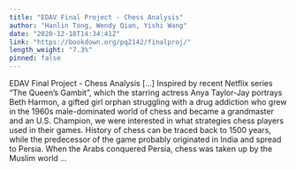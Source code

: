 ```yaml
---
title: "EDAV Final Project - Chess Analysis"
author: "Hanlin Tong, Wendy Qian, Yishi Wang"
date: "2020-12-18T14:34:41Z"
link: "https://bookdown.org/pq2142/finalproj/"
length_weight: "7.3%"
pinned: false
---
```


EDAV Final Project - Chess Analysis [...] Inspired by recent Netflix series “The Queen’s Gambit”, which the starring actress Anya Taylor-Jay portrays Beth Harmon, a gifted girl orphan struggling with a drug addiction who grew in the 1960s male-dominated world of chess and became a grandmaster and an U.S. Champion, we were interested in what strategies chess players used in their games. History of chess can be traced back to 1500 years, while the predecessor of the game probably originated in India and spread to Persia. When the Arabs conquered Persia, chess was taken up by the Muslim world ...
